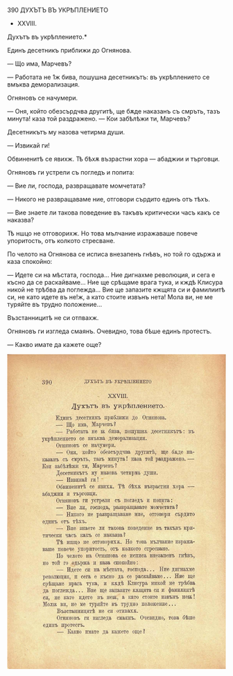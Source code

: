 ﻿390	ДУХЪТЪ ВЪ УКРѢПЛЕНИЕТО

- XXVIII.

Духътъ въ укрѣплението.*

Единъ десетникъ приближи до Огнянова.

— Що има, Марчевъ?

— Работата не 1ж бива, пошушна десетникътъ: въ укрѣплението се вмъква деморализация.

Огняновъ се начумери.

— Оня, който обезсърдчва другитѣ, ще бѫде наказанъ съ смръть, тазъ минута! каза той раздражено. — Кои забѣлѣжи ти, Марчевъ?

Десетникътъ му назова четирма души.

— Извикай ги!

Обвиненитѣ се явихж. Тѣ бѣхѫ възрастни хора — абаджии и търговци.

Огняновъ ги устрели съ погледъ и попита:

— Вие ли, господа, развращавате момчетата?

— Никого не развращаваме ние, отговори сърдито единъ отъ тѣхъ.

— Вие знаете ли такова поведение въ такъвъ критически часъ какъ се наказва?

Тѣ ншцо не отговорихж. Но това мълчание изражаваше повече упоритость, отъ колкото стресване.

По челото на Огнянова се исписа внезапенъ гнѣвъ, но той го одържа и каза спокойно:

— Идете си на мѣстата, господа... Ние дигнахме революция, и сега е късно да се раскайваме... Ние ще срѣщаме врага тука, и кждѣ Клисура никой не трѣбва да поглежда... Вие ще запазите кжщята си и фамилиитѣ си, не като идете въ не!ж, а като стоите извънъ нета! Мола ви, не ме туряйте въ трудно положение...

Възстанницитѣ не си отпвахж.

Огняновъ ги изгледа смаянъ. Очевидно, това бѣше единъ протестъ.

— Какво имате да кажете още?

![original](../images/437.jpg)

